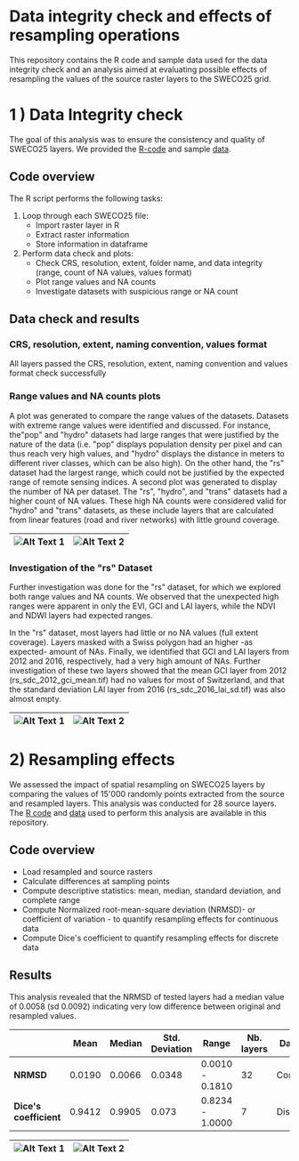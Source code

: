 # Data integrity check and effects of resampling operations

This repository contains the R code and sample data used for the data integrity check and an analysis aimed at evaluating possible effects of resampling the values of the source raster layers to the SWECO25 grid. 

# 1 ) Data Integrity check 

The goal of this analysis was to ensure the consistency and quality of SWECO25 layers. We provided the [R-code](https://github.com/NKulling/SWECO25/blob/main/database_validation/script/database_validation.R) and sample [data](https://github.com/NKulling/SWECO25/blob/main/database_validation/result_dataframe/info_df.rds).

## Code overview

The R script performs the following tasks:

1. Loop through each SWECO25 file:
   - Import raster layer in R
   - Extract raster information
   - Store information in dataframe
2. Perform data check and plots:
   - Check CRS, resolution, extent, folder name, and data integrity (range, count of NA values, values format)
   - Plot range values and NA counts
   - Investigate datasets with suspicious range or NA count

## Data check and results

### CRS, resolution, extent, naming convention, values format

All layers passed the CRS, resolution, extent, naming convention and values format check successfully

### Range values and NA counts plots

A plot was generated to compare the range values of the datasets. Datasets with extreme range values were identified and discussed. For instance, the"pop" and "hydro" datasets had large ranges that were justified by the nature of the data (i.e. "pop" displays population density per pixel and can thus reach very high values, and "hydro" displays the distance in meters to different river classes, which can be also high). On the other hand, the "rs" dataset had the largest range, which could not be justified by the expected range of remote sensing indices.
A second plot was generated to display the number of NA per dataset.  The "rs", "hydro", and "trans" datasets had a higher count of NA values. These high NA counts were considered valid for "hydro" and "trans" datasets, as these include layers that are calculated from linear features (road and river networks) with little ground coverage.


| ![Alt Text 1](https://github.com/NKulling/SWECO25/blob/main/database_validation/figures/scatterplot_range.jpg) | ![Alt Text 2](https://github.com/NKulling/SWECO25/blob/main/database_validation/figures/scatterplot_NAcount.jpg) |
|:---:|:---:|


### Investigation of the "rs" Dataset

Further investigation was done for the "rs" dataset, for which we explored both range values and NA counts. We observed that the unexpected high ranges were apparent in only the EVI, GCI and LAI layers, while the NDVI and NDWI layers had expected ranges.

In the "rs" dataset, most layers had little or no NA values (full extent coverage). Layers masked with a Swiss polygon had an higher -as expected- amount of NAs. Finally, we identified that GCI and LAI layers from 2012 and 2016, respectively, had a very high amount of NAs. Further investigation of these two layers showed that the mean GCI layer from 2012 (rs_sdc_2012_gci_mean.tif) had no values for most of Switzerland, and that the standard deviation LAI layer from 2016 (rs_sdc_2016_lai_sd.tif) was also almost empty. 

| ![Alt Text 1](https://github.com/NKulling/SWECO25/blob/main/database_validation/figures/scatterplot_range_RS.jpg) | ![Alt Text 2](https://github.com/NKulling/SWECO25/blob/main/database_validation/figures/scatterplot_NA_count_RS.jpg) |
|:---:|:---:|

# 2) Resampling effects

We assessed the impact of spatial resampling on SWECO25 layers by comparing the values of 15'000 randomly points extracted from the source and resampled layers. This analysis was conducted for 28 source layers. The [R code](https://github.com/NKulling/SWECO25/blob/main/database_validation/script/resampling_impact_analysis.R) and [data](https://github.com/NKulling/SWECO25/blob/main/database_validation/data/data.zip) used to perform this analysis are available in this repository.

## Code overview

- Load resampled and source rasters
- Calculate differences at sampling points
- Compute descriptive statistics: mean, median, standard deviation, and complete range
- Compute Normalized root-mean-square deviation (NRMSD)- or coefficient of variation - to quantify resampling effects for continuous data
- Compute Dice's coefficient to quantify resampling effects for discrete data
  
##  Results

This analysis revealed that the NRMSD of tested layers had a median value of 0.0058 (sd 0.0092) indicating very low difference between original and resampled values. 

|                    |   Mean   |  Median  | Std. Deviation |       Range       | Nb. layers |     Data type      |
|--------------------|----------|----------|----------------|-------------------|------------|-------------------|
| **NRMSD**          |  0.0190  |  0.0066  |     0.0348     | 0.0010 - 0.1810   |      32      |        Continuous           |
| **Dice's coefficient** | 0.9412 | 0.9905   |     0.073      | 0.8234 - 1.0000   |     7      |           Discrete        |



| ![Alt Text 1](https://github.com/NKulling/SWECO25/blob/main/database_validation/figures/scatterplot_NRMSD.jpg) | ![Alt Text 2](https://github.com/NKulling/SWECO25/blob/main/database_validation/figures/scatterplot_Dice.jpg) |
|:---:|:---:|



